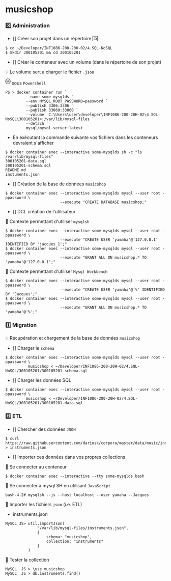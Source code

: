 # musicshop

### :zero: Administration

- [] Créer son projet dans un répertoire :id:

```
$ cd ~/Developer/INF1086-200-20H-02/4.SQL-NoSQL
$ mkdir 300105201 && cd 300105201
```


- [] Créer le conteneur avec un volume (dans le répertoire de son projet)


:bulb: Le volume sert à charger le fichier `.json`



<sup>:m:</sup> sous `Powershell`

```
PS > docker container run `
         --name some-mysqlds `
         --env MYSQL_ROOT_PASSWORD=password `
         --publish 3306:3306 `
         --publish 33060:33060 `
         --volume  C:\Users\user\developer\INF1086-200-20H-02\4.SQL-NoSQL\300105201>:/var/lib/mysql-files `
         --detach `
         mysql/mysql-server:latest
```

* En éxécutant la commande suivante vos fichiers dans les conteneurs devraient s'afficher

```
$ docker container exec --interactive some-mysqlds sh -c "ls /var/lib/mysql-files"
300105201-data.sql
300105201-schema.sql
README.md
instuments.json
```



- [] Création de la base de données `musicshop`

```
$ docker container exec --interactive some-mysqlds mysql --user root -ppassword \
                        --execute "CREATE DATABASE musicshop;"
```

- []  DCL création de l'utilisateur

:pushpin: Contexte permettant d'utiliser `mysqlsh` 

```
$ docker container exec --interactive some-mysqlds mysql --user root -ppassword \
                        --execute "CREATE USER 'yamaha'@'127.0.0.1' IDENTIFIED BY 'jacques_1';"
$ docker container exec --interactive some-mysqlds mysql --user root -ppassword \
                        --execute "GRANT ALL ON musicshop.* TO 'yamaha'@'127.0.0.1';"
```

:pushpin: Contexte permettant d'utiliser `Mysql Workbench` 


```
$ docker container exec --interactive some-mysqlds mysql --user root -ppassword \
                        --execute "CREATE USER 'yamaha'@'%' IDENTIFIED BY 'Jacques';"
$ docker container exec --interactive some-mysqlds mysql --user root -ppassword \
                        --execute "GRANT ALL ON musicshop.* TO 'yamaha'@'%';"
```

### :one: Migration

:bulb: Récupération et chargement de la base de données `musicshop`

- [] Charger le `schema`

```
$ docker container exec --interactive some-mysqlds mysql --user root -ppassword \
          musicshop < ~/Developer/INF1086-200-20H-02/4.SQL-NoSQL/300105201/300105201-schema.sql
```

- [] Charger les données SQL

```
$ docker container exec --interactive some-mysqlds mysql --user root -ppassword \
         musicshop < ~/Developer/INF1086-200-20H-02/4.SQL-NoSQL/300105201/300105201-data.sql
```

### :two: ETL

- [] Chercher des données `JSON`

```
$ curl https://raw.githubusercontent.com/dariusk/corpora/master/data/music/instruments.json > instruments.json
```

- [] Importer ces données dans vos propres collections

:pushpin: Se connecter au conteneur

```
$ docker container exec --interactive --tty some-mysqlds bash
```

:pushpin: Se connecter à mysql SH en utilisant `JavaScript`

```
bash-4.2# mysqlsh --js --host localhost --user yamaha --Jacques
```

:pushpin: Importer les fichiers `json` (i.e. ETL)

* instruments.json

```
MySQL JS> util.importJson(
              "/var/lib/mysql-files/instruments.json", 
              {
                  schema: "musicshop", 
                  collection: "instruments"
              }
          )
```

:pushpin: Tester la collection

```
MySQL  JS > \use musicshop
MySQL  JS > db.instruments.find()
```
